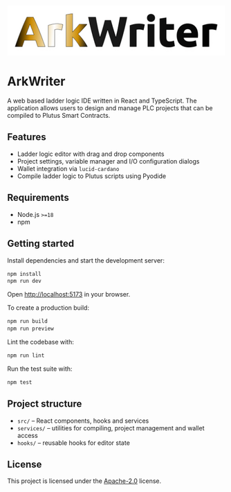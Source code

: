 [![ArkWriter Logo](https://raw.githubusercontent.com/Morley-Labs/Documentation/refs/heads/main/docs/branding/arkwriter_logo_multi-use.png)](https://app.morleylang.org)

# ArkWriter

A web based ladder logic IDE written in React and TypeScript. The application allows users to design and manage PLC projects that can be compiled to Plutus Smart Contracts.

## Features

- Ladder logic editor with drag and drop components
- Project settings, variable manager and I/O configuration dialogs
- Wallet integration via `lucid-cardano`
- Compile ladder logic to Plutus scripts using Pyodide

## Requirements

- Node.js `>=18`
- npm

## Getting started

Install dependencies and start the development server:

```bash
npm install
npm run dev
```

Open <http://localhost:5173> in your browser.

To create a production build:

```bash
npm run build
npm run preview
```

Lint the codebase with:

```bash
npm run lint
```

Run the test suite with:

```bash
npm test
```

## Project structure

- `src/` – React components, hooks and services
- `services/` – utilities for compiling, project management and wallet access
- `hooks/` – reusable hooks for editor state

## License

This project is licensed under the [Apache-2.0](LICENSE) license.

